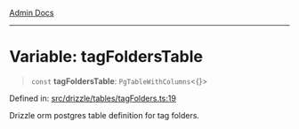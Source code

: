 [Admin Docs](/)

***

# Variable: tagFoldersTable

> `const` **tagFoldersTable**: `PgTableWithColumns`\<\{\}\>

Defined in: [src/drizzle/tables/tagFolders.ts:19](https://github.com/syedali237/talawa-api/blob/691786dc98e76819737c41ef0af34983792105fd/src/drizzle/tables/tagFolders.ts#L19)

Drizzle orm postgres table definition for tag folders.
